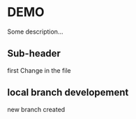 # DEMO

Some description...

## Sub-header

first Change in the file

## local branch developement

new branch created 